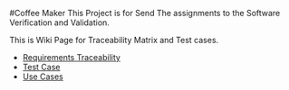 #Coffee Maker
This Project is for Send The assignments to the Software Verification and Validation.

This is Wiki Page for Traceability Matrix and Test cases.

- [Requirements Traceability](https://github.com/james31366/coffeemaker/wiki/Requirements-Traceability)
- [Test Case](https://github.com/james31366/coffeemaker/wiki/Test-Cases)
- [Use Cases](https://github.com/james31366/coffeemaker/wiki/Use-Cases)